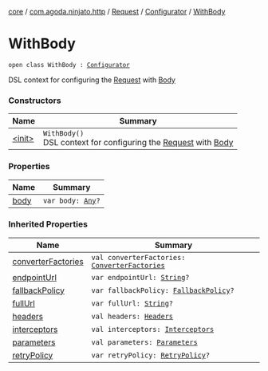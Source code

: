 [core](../../../../index.md) / [com.agoda.ninjato.http](../../../index.md) / [Request](../../index.md) / [Configurator](../index.md) / [WithBody](./index.md)

# WithBody

`open class WithBody : `[`Configurator`](../index.md)

DSL context for configuring the [Request](../../index.md) with [Body](../../../-body/index.md)

### Constructors

| Name | Summary |
|---|---|
| [&lt;init&gt;](-init-.md) | `WithBody()`<br>DSL context for configuring the [Request](../../index.md) with [Body](../../../-body/index.md) |

### Properties

| Name | Summary |
|---|---|
| [body](body.md) | `var body: `[`Any`](https://kotlinlang.org/api/latest/jvm/stdlib/kotlin/-any/index.html)`?` |

### Inherited Properties

| Name | Summary |
|---|---|
| [converterFactories](../converter-factories.md) | `val converterFactories: `[`ConverterFactories`](../../../../com.agoda.ninjato.converter/-converter-factories/index.md) |
| [endpointUrl](../endpoint-url.md) | `var endpointUrl: `[`String`](https://kotlinlang.org/api/latest/jvm/stdlib/kotlin/-string/index.html)`?` |
| [fallbackPolicy](../fallback-policy.md) | `var fallbackPolicy: `[`FallbackPolicy`](../../../../com.agoda.ninjato.policy/-fallback-policy/index.md)`?` |
| [fullUrl](../full-url.md) | `var fullUrl: `[`String`](https://kotlinlang.org/api/latest/jvm/stdlib/kotlin/-string/index.html)`?` |
| [headers](../headers.md) | `val headers: `[`Headers`](../../../-headers/index.md) |
| [interceptors](../interceptors.md) | `val interceptors: `[`Interceptors`](../../../../com.agoda.ninjato.intercept/-interceptors/index.md) |
| [parameters](../parameters.md) | `val parameters: `[`Parameters`](../../../-parameters/index.md) |
| [retryPolicy](../retry-policy.md) | `var retryPolicy: `[`RetryPolicy`](../../../../com.agoda.ninjato.policy/-retry-policy/index.md)`?` |
